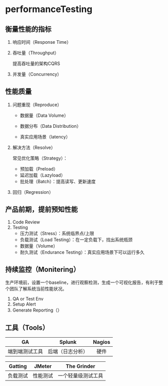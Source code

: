 # performanceTesting

## 衡量性能的指标

1. 响应时间（Response Time）

2. 吞吐量（Throughput）

   提高吞吐量的架构CQRS

3. 并发量（Concurrency）

## 性能质量

1. 问题重现（Reproduce）

   - 数据量（Data Volume）

   - 数据分布（Data Distribution）

   - 真实应用场景（latency）

2. 解决方法（Resolve）

   常见优化策略（Strategy）：

   - 预加载（Preload）
   - 延迟加载（Lazyload）
   - 批处理（Batch）：提高读写、更新速度

3. 回归（Regression）

## 产品前期，提前预知性能

1. Code Review
2. Testing
   - 压力测试（Stress）：系统临界点/上限
   - 负载测试（Load Testing）：在一定负载下，找出系统瓶颈
   - 数据量（Volume）
   - 耐久测试（Endurance Testing）：真实应用场景下可以运行多久

## 持续监控（Monitering）

生产环境前，设置一个baseline，进行观察检测，生成一个可视化报告，有利于整个团队了解系统当前性能状况。

1. QA or Test Env
2. Setup Alert
3. Generate Reporting（）

## 工具（Tools）


|   GA    |  Splunk  | Nagios |
| :-----: | :------: | :----: |
| 端到端测试工具 | 后端（日志分析） |   硬件   |



| Gatting | JMeter | The Grinder |
| :-----: | :----: | :---------: |
|  负载测试   |  性能测试  |  一个轻量级测试工具  |

